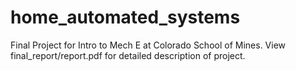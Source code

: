 # home_automated_systems
Final Project for Intro to Mech E at Colorado School of Mines. 
View final_report/report.pdf for detailed description of project.